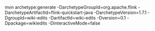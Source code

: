 mvn archetype:generate -DarchetypeGroupId=org.apache.flink -DarchetypeArtifactId=flink-quickstart-java -DarchetypeVersion=1.7.1 -DgroupId=wiki-edits -DartifactId=wiki-edits -Dversion=0.1 -Dpackage=wikiedits -DinteractiveMode=false
